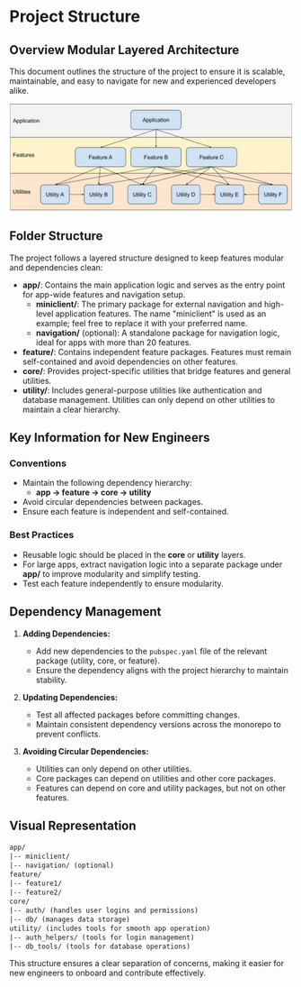 # Project Structure

## Overview Modular Layered Architecture

This document outlines the structure of the project to ensure it is scalable, maintainable, and easy to navigate for new and experienced developers alike.

![alt text](https://raw.githubusercontent.com/vfiruz97/financier-2.0/refs/heads/main/app_layers.png)

## Folder Structure

The project follows a layered structure designed to keep features modular and dependencies clean:

- **app/**: Contains the main application logic and serves as the entry point for app-wide features and navigation setup.
  - **miniclient/**: The primary package for external navigation and high-level application features. The name "miniclient" is used as an example; feel free to replace it with your preferred name.
  - **navigation/** (optional): A standalone package for navigation logic, ideal for apps with more than 20 features.
- **feature/**: Contains independent feature packages. Features must remain self-contained and avoid dependencies on other features.
- **core/**: Provides project-specific utilities that bridge features and general utilities.
- **utility/**: Includes general-purpose utilities like authentication and database management. Utilities can only depend on other utilities to maintain a clear hierarchy.

## Key Information for New Engineers

### Conventions

- Maintain the following dependency hierarchy:
  - **app → feature → core → utility**
- Avoid circular dependencies between packages.
- Ensure each feature is independent and self-contained.

### Best Practices

- Reusable logic should be placed in the **core** or **utility** layers.
- For large apps, extract navigation logic into a separate package under **app/** to improve modularity and simplify testing.
- Test each feature independently to ensure modularity.

## Dependency Management

1. **Adding Dependencies:**

   - Add new dependencies to the `pubspec.yaml` file of the relevant package (utility, core, or feature).
   - Ensure the dependency aligns with the project hierarchy to maintain stability.

2. **Updating Dependencies:**

   - Test all affected packages before committing changes.
   - Maintain consistent dependency versions across the monorepo to prevent conflicts.

3. **Avoiding Circular Dependencies:**
   - Utilities can only depend on other utilities.
   - Core packages can depend on utilities and other core packages.
   - Features can depend on core and utility packages, but not on other features.

## Visual Representation

```plaintext
app/
|-- miniclient/
|-- navigation/ (optional)
feature/
|-- feature1/
|-- feature2/
core/
|-- auth/ (handles user logins and permissions)
|-- db/ (manages data storage)
utility/ (includes tools for smooth app operation)
|-- auth_helpers/ (tools for login management)
|-- db_tools/ (tools for database operations)
```

This structure ensures a clear separation of concerns, making it easier for new engineers to onboard and contribute effectively.
